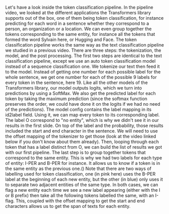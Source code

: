 Let's have a look inside the token classification pipeline. In the pipeline video, we looked at the different applications the Transformers library supports out of the box, one of them being token classification, for instance predicting for each word in a sentence whether they correspond to a person, an organization or a location. We can even group together the tokens corresponding to the same entity, for instance all the tokens that formed the word Sylvain here, or Hugging and Face. The token classification pipeline works the same way as the text classification pipeline we studied in a previous video. There are three steps: the tokenization, the model, and the post processing. The first two steps are identical to the text classification pipeline, except we use an auto token classification model instead of a sequence classification one. We tokenize our text then feed it to the model. Instead of getting one number for each possible label for the whole sentence, we get one number for each of the possible 9 labels for every token in the sentence, here 19. Like all the other models of the Transformers library, our model outputs logits, which we turn into predictions by using a SoftMax. We also get the predicted label for each token by taking the maximum prediction (since the softmax function preserves the order, we could have done it on the logits if we had no need of the predictions). The model config contains the label mapping in its id2label field. Using it, we can map every token to its corresponding label. The label O correspond to "no entity", which is why we didn't see it in our results in the first slide. On top of the label and the probability, those results included the start and end character in the sentence. We will need to use the offset mapping of the tokenizer to get those (look at the video linked below if you don't know about them already). Then, looping through each token that has a label distinct from O, we can build the list of results we got with our first pipeline. The last step is to group together tokens that correspond to the same entity. This is why we had two labels for each type of entity: I-PER and B-PER for instance. It allows us to know if a token is in the same entity as the previous one.() Note that there are two ways of labelling used for token classification, one (in pink here) uses the B-PER label at the beginning of each new entity, but the other (in blue) only uses it to separate two adjacent entities of the same type. In both cases, we can flag a new entity each time we see a new label appearing (either with the I or B prefix) then take all the following tokens labelled the same, with an I-flag. This, coupled with the offset mapping to get the start and end characters allows us to get the span of texts for each entity.